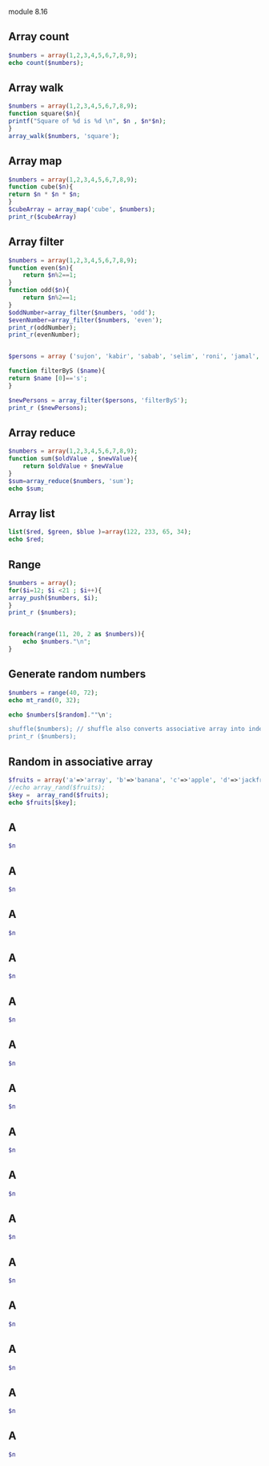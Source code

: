 
module 8.16
## Array count
```php
$numbers = array(1,2,3,4,5,6,7,8,9);
echo count($numbers);
```
## Array walk
```php
$numbers = array(1,2,3,4,5,6,7,8,9);
function square($n){
printf("Square of %d is %d \n", $n , $n*$n);
}
array_walk($numbers, 'square');
```

## Array map
```php
$numbers = array(1,2,3,4,5,6,7,8,9);
function cube($n){
return $n * $n * $n;
}
$cubeArray = array_map('cube', $numbers);
print_r($cubeArray)
```

## Array filter
```php
$numbers = array(1,2,3,4,5,6,7,8,9);
function even($n){
	return $n%2==1;
}
function odd($n){
	return $n%2==1;
}
$oddNumber=array_filter($numbers, 'odd');
$evenNumber=array_filter($numbers, 'even');
print_r(oddNumber);
print_r(evenNumber);


$persons = array ('sujon', 'kabir', 'sabab', 'selim', 'roni', 'jamal', 'kamal', ' sayma'); 

function filterByS ($name){
return $name [0]=='s'; 
}

$newPersons = array_filter($persons, 'filterByS'); 
print_r ($newPersons);
```

## Array reduce
```php
$numbers = array(1,2,3,4,5,6,7,8,9);
function sum($oldValue , $newValue){
	return $oldValue + $newValue
}
$sum=array_reduce($numbers, 'sum');
echo $sum;
```

## Array list
```php
list($red, $green, $blue )=array(122, 233, 65, 34);
echo $red;
```

## Range
```php
$numbers = array();
for($i=12; $i <21 ; $i++){
array_push($numbers, $i);
}
print_r ($numbers); 


foreach(range(11, 20, 2 as $numbers)){
	echo $numbers."\n";
}
```

## Generate random numbers
```php
$numbers = range(40, 72);
echo mt_rand(0, 32);

echo $numbers[$random].""\n';

shuffle($numbers); // shuffle also converts associative array into index array.
print_r ($numbers);


```

## Random in associative array
```php
$fruits = array('a'=>'array', 'b'=>'banana', 'c'=>'apple', 'd'=>'jackfruits', 'e'=>'orange', );
//echo array_rand($fruits);
$key =  array_rand($fruits);
echo $fruits[$key];
```

## A
```php
$n
```

## A
```php
$n
```
## A
```php
$n
```
## A
```php
$n
```
## A
```php
$n
```

## A
```php
$n
```
## A
```php
$n
```
## A
```php
$n
```

## A
```php
$n
```

## A
```php
$n
```
## A
```php
$n
```

## A
```php
$n
```

## A
```php
$n
```
## A
```php
$n
```
## A
```php
$n
```

